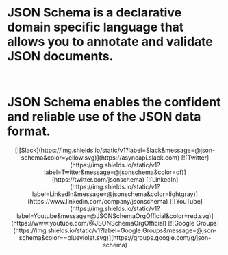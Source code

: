 
# JSON Schema is a declarative domain specific language that allows you to **annotate** and **validate** JSON documents.<br><br>
# JSON Schema enables the confident and reliable use of the JSON data format.

<div style="text-align: center;">
[![Slack](https://img.shields.io/static/v1?label=Slack&message=@json-schema&color=yellow.svg)](https://asyncapi.slack.com)
[![Twitter](https://img.shields.io/static/v1?label=Twitter&message=@jsonschema&color=cf)](https://twitter.com/jsonschema)
[![LinkedIn](https://img.shields.io/static/v1?label=LinkedIn&message=@jsonschema&color=lightgray)](https://www.linkedin.com/company/jsonschema)
[![YouTube](https://img.shields.io/static/v1?label=Youtube&message=@JSONSchemaOrgOfficial&color=red.svg)](https://www.youtube.com/@JSONSchemaOrgOfficial)
[![Google Groups](https://img.shields.io/static/v1?label=Google Groups&message=@json-schema&color==blueviolet.svg)](https://groups.google.com/g/json-schema)
</div>

